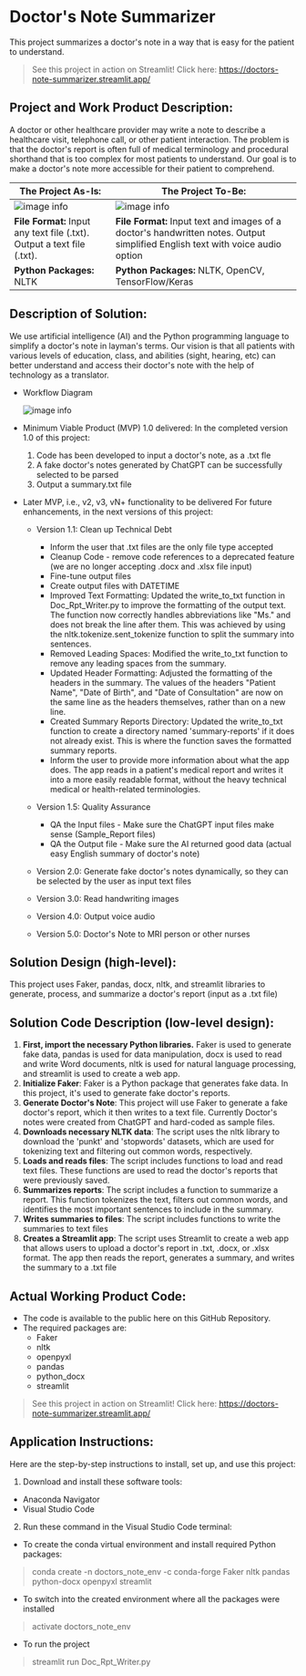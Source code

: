 # Doctor's Note Summarizer

This project summarizes a doctor's note in a way that is easy for the patient to understand.

> See this project in action on Streamlit! Click here: https://doctors-note-summarizer.streamlit.app/

## Project and Work Product Description:

A doctor or other healthcare provider may write a note to describe a healthcare visit, telephone call, or other patient interaction. The problem is that the doctor's report is often full of medical terminology and procedural shorthand that is too complex for most patients to understand. Our goal is to make a doctor's note more accessible for their patient to comprehend.

| The Project As-Is: | The Project To-Be: |
| --------------- | --------------- |
| ![image info](./diagrams/diagram1.png) | ![image info](./diagrams/diagram2.png) |
| **File Format:** Input any text file (.txt). Output a text file (.txt). | **File Format:** Input text and images of a doctor's handwritten notes. Output simplified English text with voice audio option |
| **Python Packages:** NLTK | **Python Packages:** NLTK, OpenCV, TensorFlow/Keras |

## Description of Solution: 

We use artificial intelligence (AI) and the Python programming language to simplify a doctor's note in layman's terms. Our vision is that all patients with various levels of education, class, and abilities (sight, hearing, etc) can better understand and access their doctor's note with the help of technology as a translator.

* Workflow Diagram

  ![image info](./diagrams/diagram2.png)

* Minimum Viable Product (MVP) 1.0 delivered:
In the completed version 1.0 of this project:
  1) Code has been developed to input a doctor's note, as a .txt fle
  2) A fake doctor's notes generated by ChatGPT can be successfully selected to be parsed
  3) Output a summary.txt file

* Later MVP, i.e., v2, v3, vN+ functionality to be delivered
For future enhancements, in the next versions of this project:
  * Version 1.1: Clean up Technical Debt
    * Inform the user that .txt files are the only file type accepted
    * Cleanup Code - remove code references to a deprecated feature (we are no longer accepting .docx and .xlsx file input)
    * Fine-tune output files
    * Create output files with DATETIME
    * Improved Text Formatting: Updated the write_to_txt function in Doc_Rpt_Writer.py to improve the formatting of the output text. The function now correctly handles abbreviations like "Ms." and does not break the line after them. This was achieved by using the nltk.tokenize.sent_tokenize function to split the summary into sentences.
    * Removed Leading Spaces: Modified the write_to_txt function to remove any leading spaces from the summary.
    * Updated Header Formatting: Adjusted the formatting of the headers in the summary. The values of the headers "Patient Name", "Date of Birth", and "Date of Consultation" are now on the same line as the headers themselves, rather than on a new line.
    * Created Summary Reports Directory: Updated the write_to_txt function to create a directory named 'summary-reports' if it does not already exist. This is where the function saves the formatted summary reports.
    * Inform the user to provide more information about what the app does. The app reads in a patient's medical report and writes it into a more easily readable format, without the heavy technical medical or health-related terminologies.

  * Version 1.5: Quality Assurance
    * QA the Input files - Make sure the ChatGPT input files make sense (Sample_Report files)
    * QA the Output file - Make sure the AI returned good data (actual easy English summary of doctor's note)
  * Version 2.0: Generate fake doctor's notes dynamically, so they can be selected by the user as input text files
  * Version 3.0: Read handwriting images
  * Version 4.0: Output voice audio
  * Version 5.0: Doctor's Note to MRI person or other nurses

## Solution Design (high-level):

This project uses Faker, pandas, docx, nltk, and streamlit libraries to generate, process, and summarize a doctor's report (input as a .txt file)

## Solution Code Description (low-level design): 

1. **First, import the necessary Python libraries.** Faker is used to generate fake data, pandas is used for data manipulation, docx is used to read and write Word 
documents, nltk is used for natural language processing, and streamlit is used to create a web app.
2. **Initialize Faker**: Faker is a Python package that generates fake data. In this project, it's used to generate fake doctor's reports.
3. **Generate Doctor's Note**: This project will use Faker to generate a fake doctor's report, which it then writes to a text file. Currently Doctor's notes were created from ChatGPT and hard-coded as sample files. 
4. **Downloads necessary NLTK data**: The script uses the nltk library to download the 'punkt' and 'stopwords' 
datasets, which are used for tokenizing text and filtering out common words, respectively.
5. **Loads and reads files**: The script includes functions to load and read text files. These functions are used to read the doctor's reports that were previously saved.
6. **Summarizes reports**: The script includes a function to summarize a report. This function tokenizes the 
text, filters out common words, and identifies the most important sentences to include in the summary.
7. **Writes summaries to files**: The script includes functions to write the summaries to text files
8. **Creates a Streamlit app**: The script uses Streamlit to create a web app that allows users to upload 
a doctor's report in .txt, .docx, or .xlsx format. The app then reads the report, generates a summary, and 
writes the summary to a .txt file

## Actual Working Product Code: 

* The code is available to the public here on this GitHub Repository. 
* The required packages are:
  * Faker
  * nltk
  * openpyxl
  * pandas
  * python_docx
  * streamlit
> See this project in action on Streamlit! Click here: https://doctors-note-summarizer.streamlit.app/

## Application Instructions:

Here are the step-by-step instructions to install, set up, and use this project:

1. Download and install these software tools:
  * Anaconda Navigator
  * Visual Studio Code
2. Run these command in the Visual Studio Code terminal:
  * To create the conda virtual environment and install required Python packages:
> conda create -n doctors_note_env -c conda-forge Faker nltk pandas python-docx openpyxl streamlit
  * To switch into the created environment where all the packages were installed
> activate doctors_note_env
  * To run the project
> streamlit run Doc_Rpt_Writer.py

